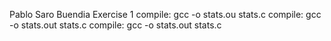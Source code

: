 Pablo Saro Buendia
Exercise 1
compile: gcc -o stats.ou stats.c
compile: gcc -o stats.out stats.c
compile: gcc -o stats.out stats.c
